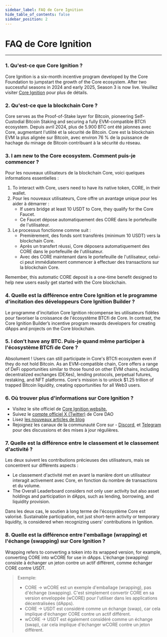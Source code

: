 ```yaml
---
sidebar_label: FAQ de Core Ignition
hide_table_of_contents: false
sidebar_position: 2
---
```


# FAQ de Core Ignition

---

### 1. Qu'est-ce que Core Ignition ?

Core Ignition is a six-month incentive program developed by the Core Foundation to jumpstart the growth of the Core ecosystem. After two successful seasons in 2024 and early 2025, Season 3 is now live. Veuillez visiter [Core Ignition](https://ignition.coredao.org) pour plus de détails.

### 2. Qu'est-ce que la blockchain Core ?

Core serves as the Proof-of-Stake layer for Bitcoin, pioneering Self-Custodial Bitcoin Staking and securing a fully EVM-compatible BTCfi ecosystem. Depuis avril 2024, plus de 5.900 BTC ont été jalonnes avec Core, augmentant l'utilité et la sécurité de Bitcoin. Core est la blockchain EVM la plus alignée sur Bitcoin, avec environ 76 % de la puissance de hachage du minage de Bitcoin contribuant à la sécurité du réseau.

### 3. I am new to the Core ecosystem. Comment puis-je commencer ?

Pour les nouveaux utilisateurs de la blockchain Core, voici quelques informations essentielles :

1. To interact with Core, users need to have its native token, CORE, in their wallet.
2. Pour les nouveaux utilisateurs, Core offre un avantage unique pour les aider à démarrer :
    - If users bridge at least 10 USDT to Core, they qualify for the Core Faucet.
    - Ce Faucet dépose automatiquement des CORE dans le portefeuille de l'utilisateur.
3. Le processus fonctionne comme suit :
    - Premièrement, des fonds sont transférés (minimum 10 USDT) vers la blockchain Core.
    - Après un transfert réussi, Core déposera automatiquement des CORE dans le portefeuille de l'utilisateur.
    - Avec des CORE maintenant dans le portefeuille de l'utilisateur, celui-ci peut immédiatement commencer à effectuer des transactions sur la blockchain Core.

Remember, this automatic CORE deposit is a one-time benefit designed to help new users easily get started with the Core blockchain.

### 4. Quelle est la différence entre Core Ignition et le programme d'incitation des développeurs Core Ignition Builder ?

Le programme d'incitation Core Ignition récompense les utilisateurs fidèles pour favoriser la croissance de l'écosystème BTCfi de Core. In contrast, the Core Ignition Builder’s incentive program rewards developers for creating dApps and projects on the Core blockchain.

### 5. I don’t have any BTC. Puis-je quand même participer à l'écosystème BTCfi de Core ?

Absolument ! Users can still participate in Core's BTCfi ecosystem even if they do not hold Bitcoin. As an EVM-compatible chain, Core offers a range of DeFi opportunities similar to those found on other EVM chains, including decentralized exchanges (DEXes), lending protocols, perpetual futures, restaking, and NFT platforms. Core's mission is to unlock $1.25 trillion of trapped Bitcoin liquidity, creating opportunities for all Web3 users.

### 6. Où trouver plus d'informations sur Core Ignition ?

- Visitez le site officiel de [Core Ignition website.](https://ignition.coredao.org/)
- Suivez le [compte officiel X (Twitter)](https://x.com/Coredao_Org) de Core DAO
- Lisez [les nouveaux articles de blog](https://coredao.org/explore/blog)
- Rejoignez les canaux de la communauté Core sur - [Discord](https://discord.com/invite/coredaoofficial), et [Telegram](https://t.me/CoreDAOTelegram) pour des discussions et des mises à jour régulières.

### 7. Quelle est la différence entre le classement et le classement d'activité ?

Les deux suivent les contributions précieuses des utilisateurs, mais se concentrent sur différents aspects :

- Le classement d'activité met en avant la manière dont un utilisateur interagit activement avec Core, en fonction du nombre de transactions et du volume.
- The Overall Leaderboard considers not only user activity but also asset holdings and participation in dApps, such as lending, borrowing, and liquidity provision.

Dans les deux cas, le soutien à long terme de l'écosystème Core est valorisé. Sustainable participation, not just short-term activity or temporary liquidity, is considered when recognizing users' contributions in Ignition.

### 8. Quelle est la différence entre l'emballage (wrapping) et l'échange (swapping) sur Core Ignition ?

Wrapping refers to converting a token into its wrapped version, for example, converting CORE into wCORE for use in dApps. L'échange (swapping) consiste à échanger un jeton contre un actif différent, comme échanger CORE contre USDT.

> Exemple:
>
> - CORE → wCORE est un exemple d'emballage (wrapping), pas d'échange (swapping). C'est simplement convertir CORE en sa version enveloppée (wCORE) pour l'utiliser dans les applications décentralisées (dApps).
> - CORE → USDT est considéré comme un échange (swap), car cela implique d'échanger CORE contre un actif différent.
> - wCORE → USDT est également considéré comme un échange (swap), car cela implique d'échanger wCORE contre un jeton différent.